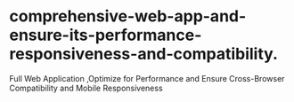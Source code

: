 # comprehensive-web-app-and-ensure-its-performance-responsiveness-and-compatibility.
Full Web Application ,Optimize for Performance and Ensure Cross-Browser Compatibility and Mobile Responsiveness
